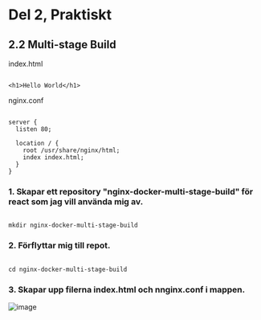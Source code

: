 # Del 2, Praktiskt

## 2.2 Multi-stage Build

index.html

```

<h1>Hello World</h1>

```

nginx.conf

```

server {
  listen 80;
  
  location / {
    root /usr/share/nginx/html;
    index index.html;
  }
}

```

### 1. Skapar ett repository "nginx-docker-multi-stage-build" för react som jag vill använda mig av. 

```

mkdir nginx-docker-multi-stage-build

```

### 2. Förflyttar mig till repot.

```

cd nginx-docker-multi-stage-build

```

### 3. Skapar upp filerna index.html och nnginx.conf i mappen. 

![image](https://user-images.githubusercontent.com/42642927/140612529-9672093a-0ca0-4941-a89e-22c13cd0c906.png)

